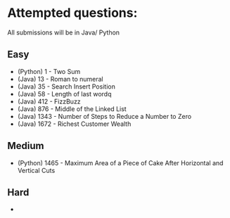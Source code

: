 # Attempted questions:
All submissions will be in Java/ Python
## Easy
- (Python) 1 - Two Sum 
- (Java) 13 - Roman to numeral
- (Java) 35 - Search Insert Position
- (Java) 58 - Length of last wordq
- (Java) 412 - FizzBuzz
- (Java) 876 - Middle of the Linked List
- (Java) 1343 - Number of Steps to Reduce a Number to Zero
- (Java) 1672 - Richest Customer Wealth

## Medium
- (Python) 1465 - Maximum Area of a Piece of Cake After Horizontal and Vertical Cuts 

## Hard
-
